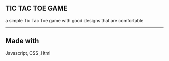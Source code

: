 ## TIC TAC TOE GAME
a simple Tic Tac Toe game with good designs that are comfortable

---
## Made with
Javascript, CSS ,Html

